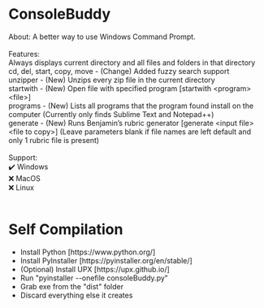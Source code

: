# ConsoleBuddy
About:
A better way to use Windows Command Prompt.
<br><br>
Features:
<br>
Always displays current directory and all files and folders in that directory
<br>
cd, del, start, copy, move - (Change) Added fuzzy search support
<br>
unzipper - (New) Unzips every zip file in the current directory
<br>
startwith - (New) Open file with specified program \[startwith \<program\> \<file\>\]
<br>
programs - (New) Lists all programs that the program found install on the computer (Currently only finds Sublime Text and Notepad++)
<br>
generate - (New) Runs Benjamin’s rubric generator \[generate \<input file\> \<file to copy\>\] (Leave parameters blank if file names are left default and only 1 rubric file is present)
<br><br>
Support:
<br>
✔️ Windows
<br>
❌ MacOS
<br>
❌ Linux
<br><br>
# Self Compilation
<ul>
  <li>Install Python [https://www.python.org/]</li>
  <li>Install PyInstaller [https://pyinstaller.org/en/stable/]</li>
  <li>(Optional) Install UPX [https://upx.github.io/]</li>
  <li>Run "pyinstaller --onefile consoleBuddy.py"</li>
  <li>Grab exe from the "dist" folder</li>
  <li>Discard everything else it creates</li>
</ul>
